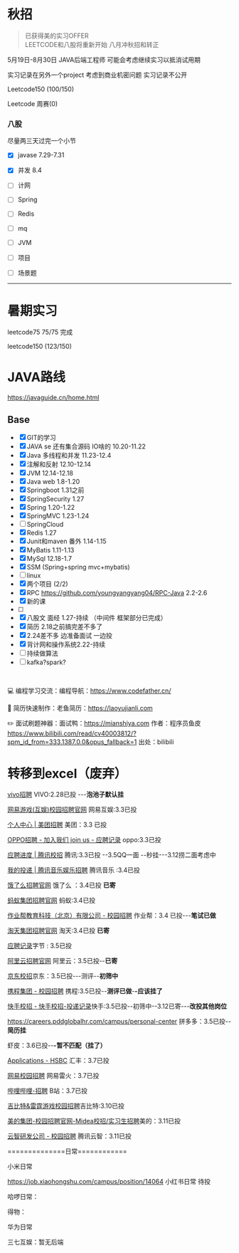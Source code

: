    
# 秋招
> 已获得美的实习OFFER  
> LEETCODE和八股将重新开始  八月冲秋招和转正

5月19日-8月30日  JAVA后端工程师    可能会考虑继续实习以抵消试用期


实习记录在另外一个project  考虑到商业机密问题  实习记录不公开


Leetcode150 (100/150)

Leetcode 周赛(0)

### 八股 

尽量两三天过完一个小节

- [x] javase  7.29-7.31
- [x] 并发  8.4
- [ ] 计网
- [ ] Spring
- [ ] Redis
- [ ] mq
- [ ] JVM
- [ ] 项目
- [ ] 场景题


***
# 暑期实习

leetcode75  75/75 完成

leetcode150 (123/150)

# JAVA路线 

https://javaguide.cn/home.html

## Base

- [x] GIT的学习 
- [x] JAVA se  还有集合源码 IO啥的 10.20-11.22
- [x] Java 多线程和并发  11.23-12.4
- [x] 注解和反射 12.10-12.14
- [x] JVM     12.14-12.18
- [x] Java web   1.8-1.20
- [x] Springboot  1.31之前
- [x] SpringSecurity 1.27
- [x] Spring 1.20-1.22
- [x] SpringMVC  1.23-1.24
- [ ] SpringCloud
- [x] Redis   1.27
- [x] Junit和maven 番外 1.14-1.15
- [x] MyBatis 1.11-1.13
- [x] MySql 12.18-1.7
- [x] SSM (Spring+spring mvc+mybatis)
- [ ] linux
- [x] 两个项目 (2/2)
- [x] RPC   https://github.com/youngyangyang04/RPC-Java  2.2-2.6
- [x] 新的课
- [ ] 
- [x] 八股文 面经  1.27-持续    （中间件 框架部分已完成）
- [x] 简历  2.18之前搞完差不多了   
- [x] 2.24差不多 边准备面试 一边投
- [x] 背计网和操作系统2.22-持续
- [ ] 持续做算法
- [ ] kafka?spark?

​	     





💻 编程学习交流：编程导航：https://www.codefather.cn/

📃 简历快速制作：老鱼简历：https://laoyujianli.com   

✏️ 面试刷题神器：面试鸭：https://mianshiya.com  作者：程序员鱼皮 https://www.bilibili.com/read/cv40003812/?spm_id_from=333.1387.0.0&opus_fallback=1 出处：bilibili







# 转移到excel（废弃）



   [vivo招聘](https://hr-campus.vivo.com/personal/deliveryRecord)  VIVO:2.28已投 ---**泡池子默认挂**

 [网易游戏(互娱)校园招聘官网](https://game.campus.163.com/resume) 网易互娱:3.3已投   

[个人中心 | 美团招聘](https://zhaopin.meituan.com/web/personalCenter/resumeDetail?type=campus&mode=view&staffSsoId=2943436)  美团：3.3 已投 

[OPPO招聘 - 加入我们 join us - 应聘记录](https://careers.oppo.com/university/oppo/center/history) oppo:3.3已投    

[应聘进度 | 腾讯校招](https://join.qq.com/progress.html)  腾讯:3.3已投 --3.5QQ一面 --秒挂---3.12捞二面考虑中

[我的投递 | 腾讯音乐娱乐招聘](https://join.tencentmusic.com/deliver)  腾讯音乐 :3.4已投

[饿了么招聘官网](https://talent.ele.me/personal/campus-application?lang=zh) 饿了么 ：3.4已投  **已寄**

[蚂蚁集团招聘官网](https://talent.antgroup.com/personal/campus-application) 蚂蚁:3.4已投

[作业帮教育科技（北京）有限公司 - 校园招聘](https://app.mokahr.com/campus-recruitment/zuoyebang/150514?locale=zh-CN#/candidateHome/applications) 作业帮：3.4 已投---**笔试已做**

[淘天集团招聘官网](https://talent.taotian.com/personal/campus-application?lang=zh) 淘天:3.4已投  **已寄**

[应聘记录](https://jobs.bytedance.com/experienced/position/application)字节   : 3.5已投

[阿里云招聘官网](https://careers.aliyun.com/personal/campus-application?lang=zh)   阿里云：3.5已投--**已寄**

[京东校招](https://campus.jd.com/#/myDeliver?type=present)京东：3.5已投---测评--**初筛中**

[携程集团 - 校园招聘](https://campus.ctrip.com/campus-recruitment/trip/37757/#/candidateHome/applications) 携程:3.5已投--**测评已做**-**-应该挂了**

[快手校招 - 快手校招-投递记录](https://campus.kuaishou.cn/#/campus/my-apply)快手:3.5已投--初筛中--3.12已寄---**改投其他岗位**

https://careers.pddglobalhr.com/campus/personal-center 拼多多：3.5已投--**简历挂**

虾皮：3.6已投--**-暂不匹配（挂了）**

[Applications - HSBC](https://hsbcearlycareers.groupgti.com/Application/List) 汇丰：3.7已投

[网易校园招聘](https://campus.163.com/app/personal/apply?tab=leihuo)  网易雷火：3.7已投

[哔哩哔哩-招聘](https://jobs.bilibili.com/campus/records?token=1595ef3e-f0c5-4277-9ef2-139f4754c48b)  B站：3.7已投

[吉比特&雷霆游戏校园招聘](https://hr.g-bits.com/web/index.html#/center-web/recruit-query)吉比特:3.10已投

[美的集团-校园招聘官网-Midea校招/实习生招聘](https://careers.midea.com/schoolOut/post)美的：3.11已投

[云智研发公司 - 校园招聘](https://join.tencent-cloud.com/campus-recruitment/csig/20001#/candidateHome/applications) 腾讯云智：3.11已投

==============日常============

小米日常

https://job.xiaohongshu.com/campus/position/14064  小红书日常 待投

哈啰日常：

得物：

华为日常

 

三七互娱：暂无后端




